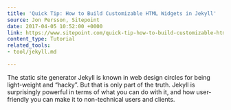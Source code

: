 ```yaml
---
title: 'Quick Tip: How to Build Customizable HTML Widgets in Jekyll'
source: Jon Persson, Sitepoint
date: 2017-04-05 10:52:00 +0000
link: https://www.sitepoint.com/quick-tip-how-to-build-customizable-html-widgets-in-jekyll/?utm_source=jekyllweekly.com&utm_medium=email&utm_campaign=jekyllweeklynewsletter
content_type: Tutorial
related_tools:
- tool/jekyll.md

---
```

The static site generator Jekyll is known in web design circles for being light-weight and “hacky”. But that is only part of the truth. Jekyll is surprisingly powerful in terms of what you can do with it, and how user-friendly you can make it to non-technical users and clients.





